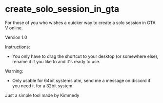 # create_solo_session_in_gta
For those of you who wishes a quicker way to create a solo session in GTA V online.


Version 1.0 


Instructions:
- You only have to drag the shortcut to your desktop (or somewhere else), rename it if you like to and it's ready to use.

Warning:
- Only usable for 64bit systems atm, send me a message on discord if you need it for a 32bit system.


Just a simple tool made by Kimmedy
